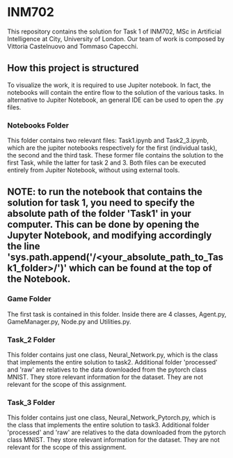 # INM702
This repository contains the solution for Task 1 of INM702, MSc in Artificial Intelligence at City, University of London. Our team of work is composed by Vittoria Castelnuovo and Tommaso Capecchi.

## How this project is structured
To visualize the work, it is required to use Jupiter notebook. In fact, the notebooks will contain the entire flow to the solution of the various tasks. In alternative to Jupiter Notebook, an general IDE can be used to open the .py files.

### Notebooks Folder
This folder contains two relevant files: Task1.ipynb and Task2_3.ipynb, which are the jupiter notebooks respectively for the first (individual task), the second and the third task.
These former file contains the solution to the first Task, while the latter for task 2 and 3. Both files can be executed entirely from Jupiter Notebook, without using external tools.

## NOTE: to run the notebook that contains the solution for task 1, you need to specify the absolute path of the folder 'Task1' in your computer. This can be done by opening the Jupyter Notebook, and modifying accordingly the line 'sys.path.append('/<your_absolute_path_to_Task1_folder>/')' which can be found at the top of the Notebook.

### Game Folder
The first task is contained in this folder. Inside there are 4 classes, Agent.py, GameManager.py, Node.py and Utilities.py.

### Task_2 Folder
This folder contains just one class, Neural_Network.py, which is the class that implements the entire solution to task2. Additional folder 'processed' and 'raw' are relatives to the data downloaded from the pytorch class MNIST. They store relevant information for the dataset. They are not relevant for the scope of this assignment.

### Task_3 Folder
This folder contains just one class, Neural_Network_Pytorch.py, which is the class that implements the entire solution to task3. Additional folder 'processed' and 'raw' are relatives to the data downloaded from the pytorch class MNIST. They store relevant information for the dataset. They are not relevant for the scope of this assignment.



